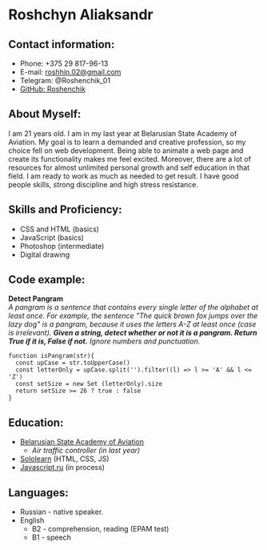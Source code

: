 # Roshchyn Aliaksandr

## Contact information:
* Phone: +375 29 817-96-13
* E-mail: roshhin.02@gmail.com
* Telegram: @Roshenchik_01
* [GitHub: Roshenchik](https://github.com/Roshenchik)

## About Myself:
I am 21 years old. I am in my last year at Belarusian State Academy of Aviation. My goal is to learn a demanded and creative profession, so my choice fell on web development. Being able to animate a web page and create its functionality makes me feel excited. Moreover, there are a lot of resources for almost unlimited personal growth and self education in that field. I am ready to work as much as needed to get result. I have good people skills, strong discipline and high stress resistance.

## Skills and Proficiency:
* CSS and HTML (basics)
* JavaScript (basics)
* Photoshop (intermediate)
* Digital drawing

## Code example:
**Detect Pangram**\
*A pangram is a sentence that contains every single letter of the alphabet at least once. For example, the sentence "The quick brown fox jumps over the lazy dog" is a pangram, because it uses the letters A-Z at least once (case is irrelevant).
**Given a string, detect whether or not it is a pangram. Return True if it is, False if not.** Ignore numbers and punctuation.*
```
function isPangram(str){
  const upCase = str.toUpperCase()
  const letterOnly = upCase.split('').filter((l) => l >= 'A' && l <= 'Z')
  const setSize = new Set (letterOnly).size
  return setSize >= 26 ? true : false
}
```

## Education:
* [Belarusian State Academy of Aviation](https://bgaa.by/)
  * *Air traffic controller (in last year)*
* [Sololearn](https://www.sololearn.com/) (HTML, CSS, JS)
* [Javascript.ru](https://learn.javascript.ru/) (in process)

## Languages:
- Russian - native speaker.
- English
    - B2 - comprehension, reading (EPAM test)
    - B1 - speech